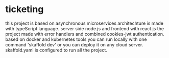 # ticketing
this project is based on asynchronous microservices architechture is made with typeScript language.
server side node.js and frontend with react.js
the project made with error handlers and combined cookies-jwt authentication.
based on docker and kubernetes tools you can run locally with one command 'skaffold dev' or you can deploy it on any cloud server.
skaffold.yaml is configured to run all the project.
